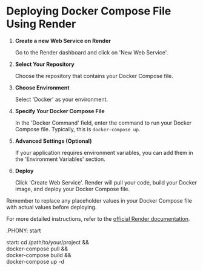 # Deploying Docker Compose File Using Render

1. **Create a new Web Service on Render**

    Go to the Render dashboard and click on 'New Web Service'. 

2. **Select Your Repository**

    Choose the repository that contains your Docker Compose file.

3. **Choose Environment**

    Select 'Docker' as your environment.

4. **Specify Your Docker Compose File**

    In the 'Docker Command' field, enter the command to run your Docker Compose file. Typically, this is `docker-compose up`.

5. **Advanced Settings (Optional)**

    If your application requires environment variables, you can add them in the 'Environment Variables' section.

6. **Deploy**

    Click 'Create Web Service'. Render will pull your code, build your Docker image, and deploy your Docker Compose file.

Remember to replace any placeholder values in your Docker Compose file with actual values before deploying.

For more detailed instructions, refer to the [official Render documentation](https://render.com/docs).

.PHONY: start

start:
    cd /path/to/your/project && \
    docker-compose pull && \
    docker-compose build && \
    docker-compose up -d